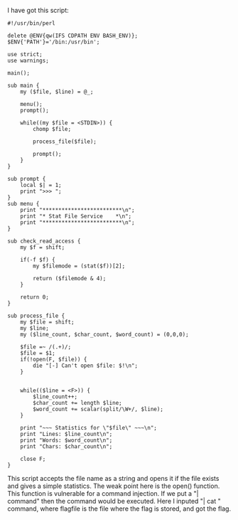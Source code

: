 I have got this script:

```
#!/usr/bin/perl

delete @ENV{qw(IFS CDPATH ENV BASH_ENV)};
$ENV{'PATH'}='/bin:/usr/bin';

use strict;
use warnings;

main();

sub main {
    my ($file, $line) = @_;

    menu();
    prompt();

    while((my $file = <STDIN>)) {
        chomp $file;

        process_file($file);

        prompt();
    }
}

sub prompt {
    local $| = 1;
    print ">>> ";
}
sub menu {
    print "*************************\n";
    print "* Stat File Service    *\n";
    print "*************************\n";
}

sub check_read_access {
    my $f = shift;

    if(-f $f) {
        my $filemode = (stat($f))[2];

        return ($filemode & 4);
    }

    return 0;
}

sub process_file {
    my $file = shift;
    my $line;
    my ($line_count, $char_count, $word_count) = (0,0,0);

    $file =~ /(.+)/;
    $file = $1;
    if(!open(F, $file)) {
        die "[-] Can't open $file: $!\n";
    }


    while(($line = <F>)) {
        $line_count++;
        $char_count += length $line;
        $word_count += scalar(split/\W+/, $line);
    }

    print "~~~ Statistics for \"$file\" ~~~\n";
    print "Lines: $line_count\n";
    print "Words: $word_count\n";
    print "Chars: $char_count\n";

    close F;
}
```
This script accepts the file name as a string and opens it if the file exists and gives a simple statistics.
The weak point here is the open() function. This function is vulnerable for a command injection.
If we put a "| command" then the command would be executed. Here I inputed "| cat <flagfile>" command, where flagfile is the file where the flag is stored, and got the flag.
